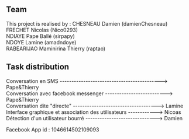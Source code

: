 ## Team
This project is realised by : 
CHESNEAU Damien (damienChesneau) </br>
FRECHET Nicolas (Nico0293) </br>
NDIAYE Pape Ballé (sirpapy) </br>
NDOYE Lamine (amadndoye) </br>
RABEARIJAO Maminirina Thierry (raptao) </br>

## Task distribution
Conversation en SMS	 -------------------------------------------> Pape&Thierry <br>
Conversation avec facebook messenger	--------------------------> Pape&Thierry <br>
Conversation dite "directe"	------------------------------------> Lamine <br>
Interface graphique et association des utilisateurs	------------> Nicoas <br>
Détection d'un utilisateur bourré	------------------------------> Damien <br>



Facebook App id : 1046614502109093
